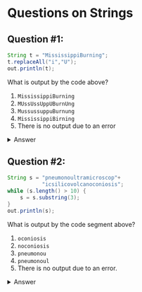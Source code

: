 # Questions on Strings

## Question #1:

``` java
String t = "MississippiBurning";
t.replaceAll("i","U");
out.println(t);
```

What is output by the code above?

1. `MississippiBurning`
2. `MUssUssUppUBurnUng`
3. `MussussuppuBurnung`
4. `MississippiBirning`
5. There is no output due to an error

<details> 
    <summary>Answer </summary>
    2. <code>MUssUssUppUBurnUng</code>
</details>

## Question #2:

``` java
String s = "pneumonoultramicroscop"+
           "icsilicovolcanoconiosis";
while (s.length() > 10) {
    s = s.substring(3);
}
out.println(s);
```

What is output by the code segment above?

1. `oconiosis`
2. `noconiosis`
3. `pneumonou`
4. `pneumonoul`
5. There is no output due to an error.

<details> 
    <summary>Answer </summary>
    2. <code>noconiosis</code>
</details>

